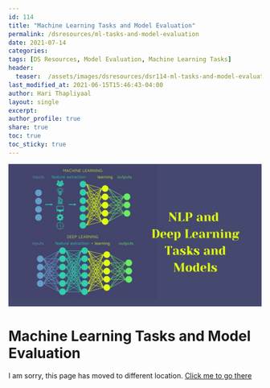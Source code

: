 ```yaml
---
id: 114    
title: "Machine Learning Tasks and Model Evaluation"
permalink: /dsresources/ml-tasks-and-model-evaluation
date: 2021-07-14
categories:
tags: [DS Resources, Model Evaluation, Machine Learning Tasks]
header:
  teaser:  /assets/images/dsresources/dsr114-ml-tasks-and-model-evaluation.jpg
last_modified_at: 2021-06-15T15:46:43-04:00
author: Hari Thapliyaal   
layout: single   
excerpt:   
author_profile: true   
share: true   
toc: true   
toc_sticky: true 
---
```

![Deep Learning Tasks and Models](/assets/images/dsresources/dsr114-ml-tasks-and-model-evaluation.jpg)    
    
# Machine Learning Tasks and Model Evaluation    
    
I am sorry, this page has moved to different location. [Click me to go there](/dsblog/ml-tasks-and-model-evaluation)